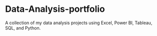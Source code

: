 # Data-Analysis-portfolio
A collection of my data analysis projects using Excel, Power BI, Tableau, SQL, and Python.
